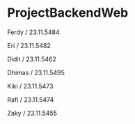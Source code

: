 # ProjectBackendWeb
Ferdy / 23.11.5484

Eri / 23.11.5482

Didit / 23.11.5462

Dhimas / 23.11.5495

Kiki / 23.11.5473

Rafi / 23.11.5474

Zaky / 23.11.5455
